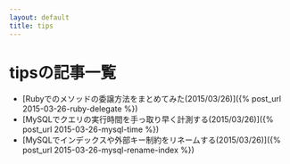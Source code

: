 ```yaml
---
layout: default
title: tips
---
```

# tipsの記事一覧

- [Rubyでのメソッドの委譲方法をまとめてみた(2015/03/26)]({% post_url 2015-03-26-ruby-delegate %})
- [MySQLでクエリの実行時間を手っ取り早く計測する(2015/03/26)]({% post_url 2015-03-26-mysql-time %})
- [MySQLでインデックスや外部キー制約をリネームする(2015/03/26)]({% post_url 2015-03-26-mysql-rename-index %})
